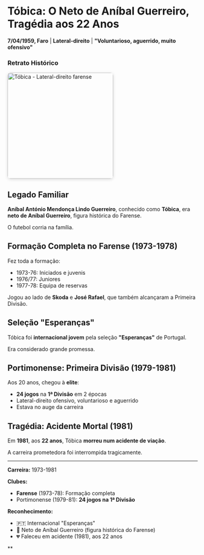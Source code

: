 # Tóbica: O Neto de Aníbal Guerreiro, Tragédia aos 22 Anos

**7/04/1959, Faro** | **Lateral-direito** | **"Voluntarioso, aguerrido, muito ofensivo"**

### Retrato Histórico
<img src="/fotografias/jogadores/tobica.png" alt="Tóbica - Lateral-direito farense" width="280" style="border-radius: 8px; box-shadow: 0 2px 8px rgba(0,0,0,0.15); display: block; margin: 16px 0;" />

## Legado Familiar

**Aníbal António Mendonça Lindo Guerreiro**, conhecido como **Tóbica**, era **neto de Aníbal Guerreiro**, figura histórica do Farense.

O futebol corria na família.

## Formação Completa no Farense (1973-1978)

Fez toda a formação:
- 1973-76: Iniciados e juvenis
- 1976/77: Juniores
- 1977-78: Equipa de reservas

Jogou ao lado de **Skoda** e **José Rafael**, que também alcançaram a Primeira Divisão.

## Seleção "Esperanças"

Tóbica foi **internacional jovem** pela seleção **"Esperanças"** de Portugal.

Era considerado grande promessa.

## Portimonense: Primeira Divisão (1979-1981)

Aos 20 anos, chegou à **elite**:
- **24 jogos** na **1ª Divisão** em 2 épocas
- Lateral-direito ofensivo, voluntarioso e aguerrido
- Estava no auge da carreira

## Tragédia: Acidente Mortal (1981)

Em **1981**, aos **22 anos**, Tóbica **morreu num acidente de viação**.

A carreira prometedora foi interrompida tragicamente.

---

**Carreira:** 1973-1981

**Clubes:**
- **Farense** (1973-78): Formação completa
- Portimonense (1979-81): **24 jogos na 1ª Divisão**

**Reconhecimento:**
- 🇵🇹 Internacional "Esperanças"
- 👴 Neto de Aníbal Guerreiro (figura histórica do Farense)
- 💔 Faleceu em acidente (1981), aos 22 anos

**
